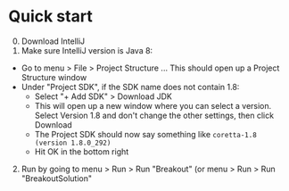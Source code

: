 # Quick start
0. Download IntelliJ
1. Make sure IntelliJ version is Java 8: 
- Go to menu > File > Project Structure ... This should open up a Project Structure window
- Under "Project SDK", if the SDK name does not contain 1.8:
  - Select "+ Add SDK" > Download JDK
  - This will open up a new window where you can select a version. Select Version 1.8 and don't change the other settings, then click Download
  - The Project SDK should now say something like `coretta-1.8 (version 1.8.0_292)`
  - Hit OK in the bottom right
2. Run by going to menu > Run > Run "Breakout" (or menu > Run > Run "BreakoutSolution"
